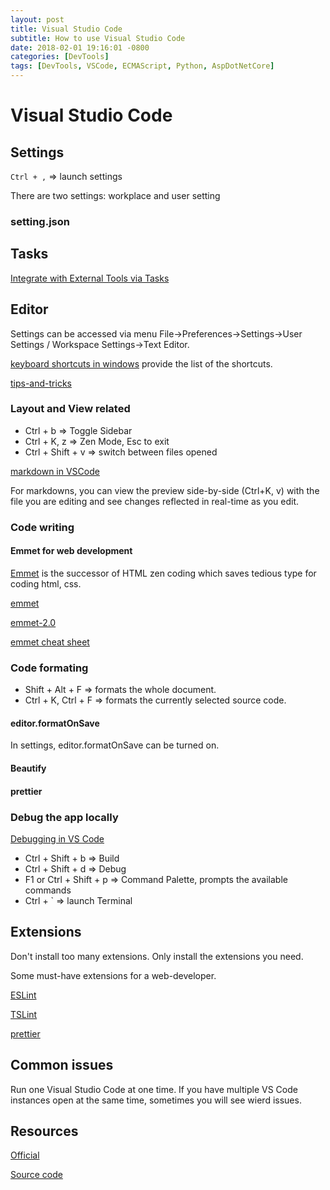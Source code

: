 ```yaml
---
layout: post
title: Visual Studio Code
subtitle: How to use Visual Studio Code
date: 2018-02-01 19:16:01 -0800
categories: [DevTools]
tags: [DevTools, VSCode, ECMAScript, Python, AspDotNetCore]
---
```


# Visual Studio Code

## Settings

`Ctrl + ,` => launch settings

There are two settings: workplace and user setting

### setting.json

## Tasks

[Integrate with External Tools via Tasks](https://code.visualstudio.com/docs/editor/tasks#vscode)

## Editor

Settings can be accessed via menu File->Preferences->Settings->User Settings / Workspace Settings->Text Editor.

[keyboard shortcuts in windows](https://code.visualstudio.com/shortcuts/keyboard-shortcuts-windows.pdf) provide the list of the shortcuts.

[tips-and-tricks](https://code.visualstudio.com/docs/getstarted/tips-and-tricks)

### Layout and View related

- Ctrl + b => Toggle Sidebar
- Ctrl + K, z => Zen Mode, Esc to exit
- Ctrl + Shift + v => switch between files opened

[markdown in VSCode](https://code.visualstudio.com/docs/languages/markdown)

For markdowns, you can view the preview side-by-side (Ctrl+K, v) with the file you are editing and see changes reflected in real-time as you edit.

### Code writing

#### Emmet for web development

[Emmet](https://emmet.io/) is the successor of HTML zen coding which saves tedious type for coding html, css.

[emmet](https://code.visualstudio.com/docs/editor/emmet)

[emmet-2.0](https://code.visualstudio.com/blogs/2017/08/07/emmet-2.0)

[emmet cheat sheet](https://docs.emmet.io/cheat-sheet/)

### Code formating

- Shift + Alt + F => formats the whole document.
- Ctrl + K, Ctrl + F => formats the currently selected source code.

#### editor.formatOnSave

In settings, editor.formatOnSave can be turned on.

#### Beautify

#### prettier

### Debug the app locally

[Debugging in VS Code](https://code.visualstudio.com/docs/editor/debugging)

- Ctrl + Shift + b => Build
- Ctrl + Shift + d => Debug
- F1 or Ctrl + Shift + p => Command Palette, prompts the available commands
- Ctrl + ` => launch Terminal

## Extensions

Don't install too many extensions. Only install the extensions you need.

Some must-have extensions for a web-developer.

[ESLint](https://marketplace.visualstudio.com/items?itemName=dbaeumer.vscode-eslint)

[TSLint](https://marketplace.visualstudio.com/items?itemName=ms-vscode.vscode-typescript-tslint-plugin)

[prettier](https://github.com/prettier/prettier)

## Common issues

Run one Visual Studio Code at one time. If you have multiple VS Code instances open at the same time, sometimes you will see wierd issues.

## Resources

[Official](https://code.visualstudio.com/)

[Source code](https://github.com/Microsoft/vscode)
